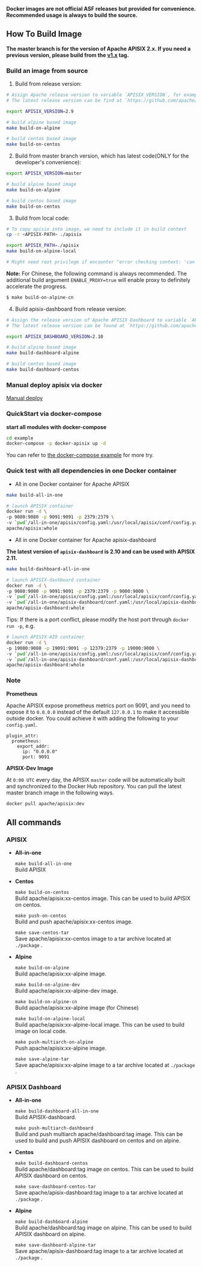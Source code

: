 **Docker images are not official ASF releases but provided for convenience. Recommended usage is always to build the source.**

## How To Build Image

**The master branch is for the version of Apache APISIX 2.x. If you need a previous version, please build from the [v1.x](https://github.com/apache/apisix-docker/releases/tag/v1.x) tag.**

### Build an image from source

1. Build from release version:
```sh
# Assign Apache release version to variable `APISIX_VERSION`, for example: 2.9.
# The latest release version can be find at `https://github.com/apache/apisix/releases`

export APISIX_VERSION=2.9

# build alpine based image
make build-on-alpine

# build centos based image
make build-on-centos
```

2. Build from master branch version, which has latest code(ONLY for the developer's convenience):
```sh
export APISIX_VERSION=master

# build alpine based image
make build-on-alpine

# build centos based image
make build-on-centos
```

3. Build from local code:
```sh
# To copy apisix into image, we need to include it in build context
cp -r <APISIX-PATH> ./apisix

export APISIX_PATH=./apisix
make build-on-alpine-local

# Might need root privilege if encounter "error checking context: 'can't start'"
```

**Note:** For Chinese, the following command is always recommended. The additional build argument `ENABLE_PROXY=true` will enable proxy to definitely accelerate the progress.

```sh
$ make build-on-alpine-cn
```

4. Build apisix-dashboard from release version:

```sh
# Assign the release version of Apache APISIX Dashboard to variable `APISIX_DASHBOARD_VERSION`, for example: 2.10.
# The latest release version can be found at `https://github.com/apache/apisix-dashboard/releases`

export APISIX_DASHBOARD_VERSION=2.10

# build alpine based image
make build-dashboard-alpine

# build centos based image
make build-dashboard-centos
```

### Manual deploy apisix via docker

[Manual deploy](https://github.com/apache/apisix-docker/blob/master/docs/en/latest/manual.md)

### QuickStart via docker-compose

**start all modules with docker-compose**

```sh
cd example
docker-compose -p docker-apisix up -d
```

You can refer to [the docker-compose example](https://github.com/apache/apisix-docker/blob/master/docs/en/latest/example.md) for more try.

### Quick test with all dependencies in one Docker container

* All in one Docker container for Apache APISIX

```sh
make build-all-in-one

# launch APISIX container
docker run -d \
-p 9080:9080 -p 9091:9091 -p 2379:2379 \
-v `pwd`/all-in-one/apisix/config.yaml:/usr/local/apisix/conf/config.yaml \
apache/apisix:whole
```

* All in one Docker container for Apache apisix-dashboard

**The latest version of `apisix-dashboard` is 2.10 and can be used with APISIX 2.11.**

```sh
make build-dashboard-all-in-one

# launch APISIX-dashboard container
docker run -d \
-p 9080:9080 -p 9091:9091 -p 2379:2379 -p 9000:9000 \
-v `pwd`/all-in-one/apisix/config.yaml:/usr/local/apisix/conf/config.yaml \
-v `pwd`/all-in-one/apisix-dashboard/conf.yaml:/usr/local/apisix-dashboard/conf/conf.yaml \
apache/apisix-dashboard:whole
```

Tips: If there is a port conflict, please modify the host port through `docker run -p`, e.g.

```sh
# launch APISIX-AIO container
docker run -d \
-p 19080:9080 -p 19091:9091 -p 12379:2379 -p 19000:9000 \
-v `pwd`/all-in-one/apisix/config.yaml:/usr/local/apisix/conf/config.yaml \
-v `pwd`/all-in-one/apisix-dashboard/conf.yaml:/usr/local/apisix-dashboard/conf/conf.yaml \
apache/apisix-dashboard:whole
```

### Note

**Prometheus**

Apache APISIX expose prometheus metrics port on 9091, and you need to expose it to `0.0.0.0` instead of the default `127.0.0.1` to make it accessible outside docker. You could achieve it with adding the following to your `config.yaml`.

```shell
plugin_attr:
  prometheus:
    export_addr:
      ip: "0.0.0.0"
      port: 9091
```

**APISIX-Dev Image**

At `0:00 UTC` every day, the APISIX `master` code will be automatically built and synchronized to the Docker Hub repository. You can pull the latest master branch image in the following ways.

```bash
docker pull apache/apisix:dev
```
## All commands

### APISIX

* **All-in-one**
  
  ```make build-all-in-one```\
  Build APISIX

* **Centos**
  
  ```make build-on-centos``` \
  Build apache/apisix:xx-centos image. This can be used to build APISIX on centos.
  
  ```make push-on-centos```\
  Build and push apache/apisix:xx-centos image.
  
  ```make save-centos-tar```\
  Save apache/apisix:xx-centos image to a tar archive located at ```./package``` . 
  
  
* **Alpine**
  
  ```make build-on-alpine```\
  Build apache/apisix:xx-alpine image.
  
  ```make build-on-alpine-dev```\
  Build apache/apisix:xx-alpine-dev image.
  
  ```make build-on-alpine-cn```\
  Build apache/apisix:xx-alpine image (for Chinese)
  
  ```make build-on-alpine-local```\
  Build apache/apisix:xx-alpine-local image. This can be used to build image on local code.
  
  ```make push-multiarch-on-alpine```\
  Push apache/apisix:xx-alpine image.
  
  ```make save-alpine-tar```\
  Save apache/apisix:xx-alpine image to a tar archive located at ```./package``` . 
  
### APISIX Dashboard

* **All-in-one**

  ```make build-dashboard-all-in-one```\
  Build APISIX-dashboard.
  
  ```make push-multiarch-dashboard```\
  Build and push multiarch apache/dashboard:tag image. This can be used to build and push APISIX dashboard on centos and on alpine.

* **Centos**
  
  ```make build-dashboard-centos```\
  Build apache/dashboard:tag image on centos. This can be used to build APISIX dashboard on centos.
  
  ```make save-dashboard-centos-tar```\
   Save apache/apisix-dashboard:tag image to a tar archive located at ```./package``` .
  
* **Alpine**
  
  ```make build-dashboard-alpine```\
  Build apache/dashboard:tag image on alpine. This can be used to build APISIX dashboard on alpine.
  
  ```make save-dashboard-alpine-tar```\
  Save apache/apisix-dashboard:tag image to a tar archive located at ```./package``` . 



